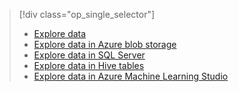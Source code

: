 > [!div class="op_single_selector"]
> * [Explore data](../articles/machine-learning/studio/explore-data.md)
> * [Explore data in Azure blob storage](../articles/machine-learning/studio/explore-data-blob.md)
> * [Explore data in SQL Server](../articles/machine-learning/studio/explore-data-sql-server.md)
> * [Explore data in Hive tables](../articles/machine-learning/studio/explore-data-hive-tables.md)
> * [Explore data in Azure Machine Learning Studio](https://azure.microsoft.com/documentation/videos/preprocessing-data-in-azure-ml-studio/)
> 
> 

